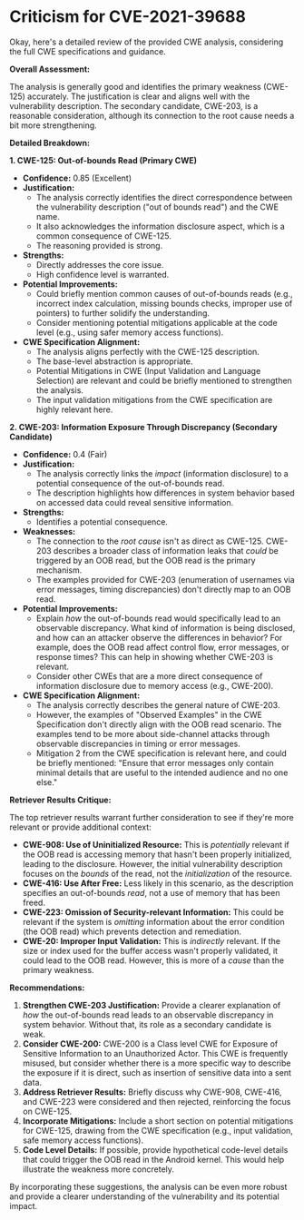 # Criticism for CVE-2021-39688

Okay, here's a detailed review of the provided CWE analysis, considering the full CWE specifications and guidance.

**Overall Assessment:**

The analysis is generally good and identifies the primary weakness (CWE-125) accurately. The justification is clear and aligns well with the vulnerability description. The secondary candidate, CWE-203, is a reasonable consideration, although its connection to the root cause needs a bit more strengthening.

**Detailed Breakdown:**

**1. CWE-125: Out-of-bounds Read (Primary CWE)**

*   **Confidence:** 0.85 (Excellent)
*   **Justification:**
    *   The analysis correctly identifies the direct correspondence between the vulnerability description ("out of bounds read") and the CWE name.
    *   It also acknowledges the information disclosure aspect, which is a common consequence of CWE-125.
    *   The reasoning provided is strong.
*   **Strengths:**
    *   Directly addresses the core issue.
    *   High confidence level is warranted.
*   **Potential Improvements:**
    *   Could briefly mention common causes of out-of-bounds reads (e.g., incorrect index calculation, missing bounds checks, improper use of pointers) to further solidify the understanding.
    *   Consider mentioning potential mitigations applicable at the code level (e.g., using safer memory access functions).
*   **CWE Specification Alignment:**
    *   The analysis aligns perfectly with the CWE-125 description.
    *   The base-level abstraction is appropriate.
    *   Potential Mitigations in CWE (Input Validation and Language Selection) are relevant and could be briefly mentioned to strengthen the analysis.
    * The input validation mitigations from the CWE specification are highly relevant here.

**2. CWE-203: Information Exposure Through Discrepancy (Secondary Candidate)**

*   **Confidence:** 0.4 (Fair)
*   **Justification:**
    *   The analysis correctly links the *impact* (information disclosure) to a potential consequence of the out-of-bounds read.
    *   The description highlights how differences in system behavior based on accessed data could reveal sensitive information.
*   **Strengths:**
    *   Identifies a potential consequence.
*   **Weaknesses:**
    *   The connection to the *root cause* isn't as direct as CWE-125.  CWE-203 describes a broader class of information leaks that *could* be triggered by an OOB read, but the OOB read is the primary mechanism.
    *   The examples provided for CWE-203 (enumeration of usernames via error messages, timing discrepancies) don't directly map to an OOB read.
*   **Potential Improvements:**
    *   Explain *how* the out-of-bounds read would specifically lead to an observable discrepancy. What kind of information is being disclosed, and how can an attacker observe the differences in behavior? For example, does the OOB read affect control flow, error messages, or response times? This can help in showing whether CWE-203 is relevant.
    *   Consider other CWEs that are a more direct consequence of information disclosure due to memory access (e.g., CWE-200).
*   **CWE Specification Alignment:**
    *   The analysis correctly describes the general nature of CWE-203.
    *   However, the examples of "Observed Examples" in the CWE Specification don't directly align with the OOB read scenario. The examples tend to be more about side-channel attacks through observable discrepancies in timing or error messages.
    * Mitigation 2 from the CWE specification is relevant here, and could be briefly mentioned: "Ensure that error messages only contain minimal details that are useful to the intended audience and no one else."

**Retriever Results Critique:**

The top retriever results warrant further consideration to see if they're more relevant or provide additional context:

*   **CWE-908: Use of Uninitialized Resource:** This is *potentially* relevant if the OOB read is accessing memory that hasn't been properly initialized, leading to the disclosure. However, the initial vulnerability description focuses on the *bounds* of the read, not the *initialization* of the resource.
*   **CWE-416: Use After Free:** Less likely in this scenario, as the description specifies an out-of-bounds *read*, not a use of memory that has been freed.
*   **CWE-223: Omission of Security-relevant Information:** This could be relevant if the system is *omitting* information about the error condition (the OOB read) which prevents detection and remediation.
*   **CWE-20: Improper Input Validation:** This is *indirectly* relevant. If the size or index used for the buffer access wasn't properly validated, it could lead to the OOB read. However, this is more of a *cause* than the primary weakness.

**Recommendations:**

1.  **Strengthen CWE-203 Justification:**  Provide a clearer explanation of *how* the out-of-bounds read leads to an observable discrepancy in system behavior. Without that, its role as a secondary candidate is weak.
2.  **Consider CWE-200:**  CWE-200 is a Class level CWE for Exposure of Sensitive Information to an Unauthorized Actor. This CWE is frequently misused, but consider whether there is a more specific way to describe the exposure if it is direct, such as insertion of sensitive data into a sent data.
3.  **Address Retriever Results:** Briefly discuss why CWE-908, CWE-416, and CWE-223 were considered and then rejected, reinforcing the focus on CWE-125.
4.  **Incorporate Mitigations:** Include a short section on potential mitigations for CWE-125, drawing from the CWE specification (e.g., input validation, safe memory access functions).
5.  **Code Level Details:**  If possible, provide hypothetical code-level details that could trigger the OOB read in the Android kernel.  This would help illustrate the weakness more concretely.

By incorporating these suggestions, the analysis can be even more robust and provide a clearer understanding of the vulnerability and its potential impact.